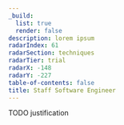 ```yaml
---
_build:
  list: true
  render: false
description: lorem ipsum
radarIndex: 61
radarSection: techniques
radarTier: trial
radarX: -148
radarY: -227
table-of-contents: false
title: Staff Software Engineer
---
```


TODO justification

